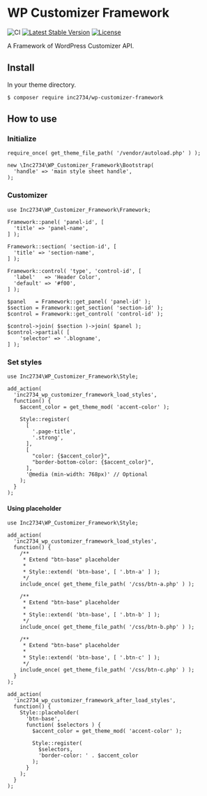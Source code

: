 # WP Customizer Framework

![CI](https://github.com/inc2734/wp-customizer-framework/workflows/CI/badge.svg)
[![Latest Stable Version](https://poser.pugx.org/inc2734/wp-customizer-framework/v/stable)](https://packagist.org/packages/inc2734/wp-customizer-framework)
[![License](https://poser.pugx.org/inc2734/wp-customizer-framework/license)](https://packagist.org/packages/inc2734/wp-customizer-framework)

A Framework of WordPress Customizer API.

## Install

In your theme directory.

```
$ composer require inc2734/wp-customizer-framework
```

## How to use
### Initialize
```
require_once( get_theme_file_path( '/vendor/autoload.php' ) );

new \Inc2734\WP_Customizer_Framework\Bootstrap(
  'handle' => 'main style sheet handle',
);
```

### Customizer
```
use Inc2734\WP_Customizer_Framework\Framework;

Framework::panel( 'panel-id', [
  'title' => 'panel-name',
] );

Framework::section( 'section-id', [
  'title' => 'section-name',
] );

Framework::control( 'type', 'control-id', [
  'label'   => 'Header Color',
  'default' => '#f00',
] );

$panel   = Framework::get_panel( 'panel-id' );
$section = Framework::get_section( 'section-id' );
$control = Framework::get_control( 'control-id' );

$control->join( $section )->join( $panel );
$control->partial( [
	'selector' => '.blogname',
] );
```

### Set styles
```
use Inc2734\WP_Customizer_Framework\Style;

add_action(
  'inc2734_wp_customizer_framework_load_styles',
  function() {
    $accent_color = get_theme_mod( 'accent-color' );

    Style::register(
      [
        '.page-title',
        '.strong',
      ],
      [
        "color: {$accent_color}",
        "border-bottom-color: {$accent_color}",
      ],
      '@media (min-width: 768px)' // Optional
    );
  }
);
```

#### Using placeholder
```
use Inc2734\WP_Customizer_Framework\Style;

add_action(
  'inc2734_wp_customizer_framework_load_styles',
  function() {
    /**
     * Extend "btn-base" placeholder
     *
     * Style::extend( 'btn-base', [ '.btn-a' ] );
     */
    include_once( get_theme_file_path( '/css/btn-a.php' ) );

    /**
     * Extend "btn-base" placeholder
     *
     * Style::extend( 'btn-base', [ '.btn-b' ] );
     */
    include_once( get_theme_file_path( '/css/btn-b.php' ) );

    /**
     * Extend "btn-base" placeholder
     *
     * Style::extend( 'btn-base', [ '.btn-c' ] );
     */
    include_once( get_theme_file_path( '/css/btn-c.php' ) );
  }
);

add_action(
  'inc2734_wp_customizer_framework_after_load_styles',
  function() {
    Style::placeholder(
      'btn-base',
      function( $selectors ) {
        $accent_color = get_theme_mod( 'accent-color' );

        Style::register(
          $selectors,
          'border-color: ' . $accent_color
        );
      }
    );
  }
);
```
